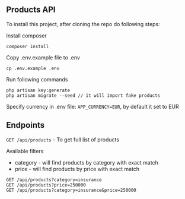 ## Products API

To install this project, after cloning the repo do following steps:

Install composer

`composer install`

Copy .env.example file to .env

`cp .env.example .env`

Run following commands

```
php artisan key:generate
php artisan migrate --seed // it will import fake products
```

Specify currency in .env file: `APP_CURRENCY=EUR`, by default it set to EUR

## Endpoints

`GET /api/products` - To get full list of products

Available filters

- category - will find products by category with exact match
- price - will find products by price with exact match

```
GET /api/products?category=insurance
GET /api/products?price=250000
GET /api/products?category=insurance&price=250000
```
